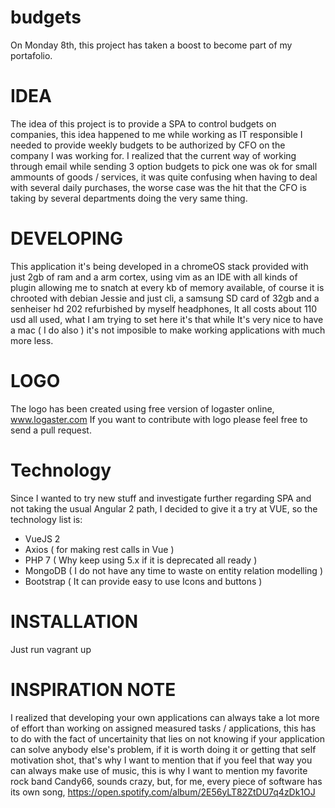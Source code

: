 budgets
========

On Monday 8th, this project has taken a boost to become part of my portafolio. 

# IDEA 
The idea of this project is to provide a SPA to control budgets on companies, this idea happened to me while working as IT responsible I 
needed to provide weekly budgets to be authorized by CFO on the company I was working for. I realized that the current way of working 
through email while sending 3 option budgets to pick one was ok for small ammounts of goods / services, it was quite confusing when having to 
deal with several daily purchases, the worse case was the hit that the CFO is taking by several departments doing the very same thing. 

# DEVELOPING

This application it's being developed in a chromeOS stack provided with just 2gb of ram and a arm cortex, using vim as an IDE with all kinds 
of plugin allowing me to snatch at every kb of memory available, of course it is chrooted with debian Jessie and just cli, a samsung SD card of 32gb 
and a senheiser hd 202 refurbished by myself headphones, It all costs about 110 usd all used, what I am trying to set here it's that while It's 
very nice to have a mac ( I do also ) it's not imposible to make working applications with much more less.

# LOGO

The logo has been created using free version of logaster online, www.logaster.com
If you want to contribute with logo please feel free to send a pull request. 

# Technology 

Since I wanted to try new stuff and investigate further regarding SPA and not taking the usual Angular 2 path, I decided to give it a try at VUE, so the technology list is:

  * VueJS 2
  * Axios ( for making rest calls in Vue ) 
  * PHP 7 ( Why keep using 5.x if it is deprecated all ready )
  * MongoDB ( I do not have any time to waste on entity relation modelling )
  * Bootstrap ( It can provide easy to use Icons and buttons )

# INSTALLATION 

Just run 
    vagrant up 


# INSPIRATION NOTE

I realized that developing your own applications can always take a lot more of effort than working on assigned measured tasks / applications, 
this has to do with the fact of uncertainity that lies on not knowing if your application can solve anybody else's problem, if it is worth doing 
it or getting that self motivation shot, that's why I want to mention that if you feel that way you can always make use of music, this is why 
I want to mention my favorite rock band Candy66, sounds crazy, but, for me, every piece of software has its own song, https://open.spotify.com/album/2E56yLT82ZtDU7q4zDk1OJ
